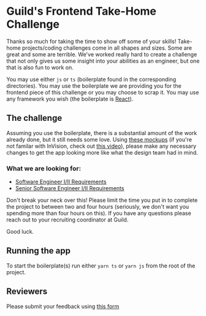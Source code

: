 # Guild's Frontend Take-Home Challenge

Thanks so much for taking the time to show off some of your skills! Take-home projects/coding challenges come in all shapes and sizes. Some are great and some are terrible. We've worked really hard to create a challenge that not only gives us some insight into your abilities as an engineer, but one that is also fun to work on.

You may use either `js` or `ts` (boilerplate found in the corresponding directories). You may use the boilerplate we are providing you for the frontend piece of this challenge or you may choose to scrap it. You may use any framework you wish (the boilerplate is [React](https://github.com/facebook/react)).

## The challenge

Assuming you use the boilerplate, there is a substantial amount of the work already done, but it still needs some love. Using [these mockups](https://guildeducation.invisionapp.com/console/share/CS2E6IHBPR) (if you're not familar with InVision, check out [this video](https://www.youtube.com/watch?v=TPwq3iYMzm4&ab_channel=InVision)), please make any necessary changes to get the app looking more like what the design team had in mind.

### What we are looking for:

- [Software Engineer I/II Requirements](SE_REQUIREMENTS.md)
- [Senior Software Engineer I/II Requirements](SSE_REQUIREMENTS.md)

Don't break your neck over this! Please limit the time you put in to complete the project to between two and four hours (seriously, we don't want you spending more than four hours on this). If you have any questions please reach out to your recruiting coordinator at Guild.

Good luck.

## Running the app

To start the boilerplate(s) run either `yarn ts` or `yarn js` from the root of the project.

## Reviewers

Please submit your feedback using [this form](https://docs.google.com/forms/d/e/1FAIpQLSfwQWx31mxsetEq8qMjk4-noop-mCl_QwQf4yl1hJmp4FA8tQ/viewform?usp=sf_link)
